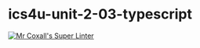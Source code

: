 # ics4u-unit-2-03-typescript
[![Mr Coxall's Super Linter](https://github.com/sydneykuhn/ics4u-unit-2-03-typescript/workflows/Mr%20Coxall's%20Super%20Linter/badge.svg)](https://github.com/sydneykuhn/ics4u-unit-2-03-typescript/actions/)
